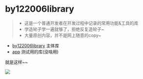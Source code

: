 # by122006library

>* 这是一个普通开发者在开发过程中记录的常用功能&工具的库
>* 学造轮子学一遍就够了，拒绝反复造轮子~
>* 大量原创内容，并不是网上随意的copy~


* [by122006library](/by122006library/src/main/java/com/by122006library/README.md) 主体库
* [app](/app) 测试用的库(没啥用)

就是这样~~

[![](https://jitpack.io/v/122006/by122006library.svg)](https://jitpack.io/#122006/by122006library)
